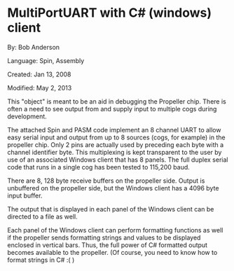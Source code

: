 # MultiPortUART with C# (windows) client

By: Bob Anderson

Language: Spin, Assembly

Created: Jan 13, 2008

Modified: May 2, 2013

This "object" is meant to be an aid in debugging the Propeller chip. There is often a need to see output from and supply input to multiple cogs during development.

The attached Spin and PASM code implement an 8 channel UART to allow easy serial input and output from up to 8 sources (cogs, for example) in the propeller chip. Only 2 pins are actually used by preceding each byte with a channel identifier byte. This multiplexing is kept transparent to the user by use of an associated Windows client that has 8 panels. The full duplex serial code that runs in a single cog has been tested to 115,200 baud.

There are 8, 128 byte receive buffers on the propeller side. Output is unbuffered on the propeller side, but the Windows client has a 4096 byte input buffer.

The output that is displayed in each panel of the Windows client can be directed to a file as well.

Each panel of the Windows client can perform formatting functions as well if the propeller sends formatting strings and values to be displayed enclosed in vertical bars. Thus, the full power of C# formatted output becomes available to the propeller. (Of course, you need to know how to format strings in C# :( )
